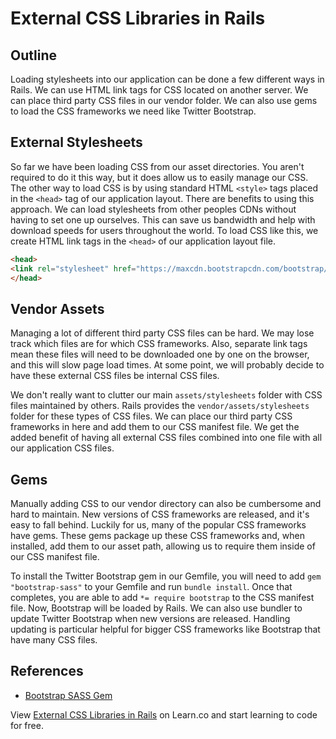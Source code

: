 # External CSS Libraries in Rails

## Outline
Loading stylesheets into our application can be done a few different ways in Rails. We can use HTML link tags for CSS located on another server. We can place third party CSS files in our vendor folder.  We can also use gems to load the CSS frameworks we need like Twitter Bootstrap.

## External Stylesheets
So far we have been loading CSS from our asset directories. You aren't required to do it this way, but it does allow us to easily manage our CSS. The other way to load CSS is by using standard HTML `<style>` tags placed in the `<head>` tag of our application layout. There are benefits to using this approach. We can load stylesheets from other peoples CDNs without having to set one up ourselves. This can save us bandwidth and help with download speeds for users throughout the world. To load CSS like this, we create HTML link tags in the `<head>` of our application layout file.

```html
<head>
<link rel="stylesheet" href="https://maxcdn.bootstrapcdn.com/bootstrap/3.3.6/css/bootstrap.min.css" />
</head>
```

## Vendor Assets
Managing a lot of different third party CSS files can be hard. We may lose track which files are for which CSS frameworks. Also, separate link tags mean these files will need to be downloaded one by one on the browser, and this will slow page load times. At some point, we will probably decide to have these external CSS files be internal CSS files.

We don't really want to clutter our main `assets/stylesheets` folder with CSS files maintained by others. Rails provides the `vendor/assets/stylesheets` folder for these types of CSS files. We can place our third party CSS frameworks in here and add them to our CSS manifest file. We get the added benefit of having all external CSS files combined into one file with all our application CSS files.

## Gems
Manually adding CSS to our vendor directory can also be cumbersome and hard to maintain. New versions of CSS frameworks are released, and it's easy to fall behind. Luckily for us, many of the popular CSS frameworks have gems. These gems package up these CSS frameworks and, when installed, add them to our asset path, allowing us to require them inside of our CSS manifest file.

To install the Twitter Bootstrap gem in our Gemfile, you will need to add `gem "bootstrap-sass"` to your Gemfile and run `bundle install`. Once that completes, you are able to add `*= require bootstrap` to the CSS manifest file. Now, Bootstrap will be loaded by Rails. We can also use bundler to update Twitter Bootstrap when new versions are released. Handling updating is particular helpful for bigger CSS frameworks like Bootstrap that have many CSS files.

## References
- [Bootstrap SASS Gem](https://github.com/twbs/bootstrap-sass)

<p data-visibility='hidden'>View <a href='https://learn.co/lessons/external-css-frameworks-in-rails' title='External CSS Libraries in Rails'>External CSS Libraries in Rails</a> on Learn.co and start learning to code for free.</p>
